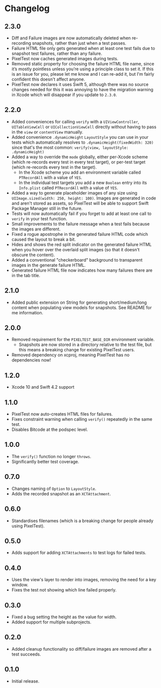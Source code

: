 # Changelog

## 2.3.0

- Diff and Failure images are now automatically deleted when re-recording snapshots, rather than just when a test passes.
- Failure HTML file only gets generated when at least one test fails due to snapshot test failures, rather than any failure.
- PixelTest now caches generated images during tests.
- Removed static property for choosing the failure HTML file name, since it’s mostly pointless unless you’re using a principle class to set it. If this is an issue for you, please let me know and I can re-add it, but I'm fairly confident this doesn't affect anyone.
- PixelTest now declares it uses Swift 5, although there was no source changes needed for this it was annoying to have the migration warning in Xcode which will disappear if you update to `2.3.0`.

## 2.2.0

- Added conveniences for calling `verify` with a `UIViewController`, `UITableViewCell` or `UICollectionViewCell` directly without having to pass in the `view` or `contentView` manually.
- Added convenience `.dynamicHeight` `LayoutStyle` you can use in your tests which automatically resolves to `.dynamicHeight(fixedWidth: 320)` since that's the most common: `verify(view, layoutStyle: .dynamicHeight)`
- Added a way to override the `mode` globally, either per-Xcode scheme (which re-records every test in every test target), or per-test target (which re-records every test in the target).
    - In the Xcode scheme you add an environment variable called `PTRecordAll` with a value of `YES`.
    - In the individual test targets you add a new `Boolean` entry into its `Info.plist` called `PTRecordAll` with a value of `YES`.
- Added a way to generate placeholder images of any size using `UIImage.sized(width: 250, height: 100)`. Images are generated in code and aren't stored as assets, so PixelTest will be able to support Swift Package Manager still in the future.
- Tests will now automatically fail if you forget to add at least one call to  `verify` in your test function.
- Small improvements to the failure message when a test fails because the images are different.
- Fixed a rogue apostrophe in the generated failure HTML code which caused the layout to break a bit.
- Hides and shows the red split indicator on the generated failure HTML when you hover over the overlaid split images (so that it doesn't obscure the content).
- Added a conventional "checkerboard" background to transparent images in the generate failure HTML.
- Generated failure HTML file now indicates how many failures there are in the tab title.



## 2.1.0

- Added public extension on String for generating short/medium/long content when populating view models for snapshots. See README for me information.

## 2.0.0

- Removed requirement for the `PIXELTEST_BASE_DIR` environment variable.
  - Snapshots are now stored in a directory relative to the test file, but this means a breaking change for existing PixelTest users.
- Removed dependency on xcproj, meaning PixelTest has no dependencies now!

## 1.2.0

- Xcode 10 and Swift 4.2 support

## 1.1.0

- PixelTest now auto-creates HTML files for failures.
- Fixes constraint warning when calling `verify()` repeatedly in the same test.
- Disables Bitcode at the podspec level.

## 1.0.0

- The `verify()` function no longer `throws`.
- Significantly better test coverage.

## 0.7.0

- Changes naming of `Option` to `LayoutStyle`.
- Adds the recorded snapshot as an `XCTAttachment`.

## 0.6.0

- Standardises filenames (which is a breaking change for people already using PixelTest).

## 0.5.0

- Adds support for adding `XCTAttachments` to test logs for failed tests.

## 0.4.0

- Uses the view's layer to render into images, removing the need for a key window.
- Fixes the test not showing which line failed properly.


## 0.3.0

- Fixed a bug setting the height as the value for width.
- Added support for multiple subprojects.

## 0.2.0

- Added cleanup functionality so diff/failure images are removed after a test succeeds.

## 0.1.0

- Initial release.

